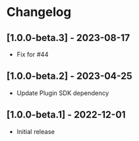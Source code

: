 # Changelog

## [1.0.0-beta.3] - 2023-08-17

- Fix for #44

## [1.0.0-beta.2] - 2023-04-25

- Update Plugin SDK dependency

## [1.0.0-beta.1] - 2022-12-01

- Initial release
